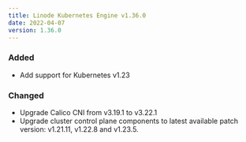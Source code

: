 ```yaml
---
title: Linode Kubernetes Engine v1.36.0
date: 2022-04-07
version: 1.36.0
---
```


### Added

- Add support for Kubernetes v1.23

### Changed

- Upgrade Calico CNI from v3.19.1 to v3.22.1
- Upgrade cluster control plane components to latest available patch version: v1.21.11, v1.22.8 and v1.23.5.